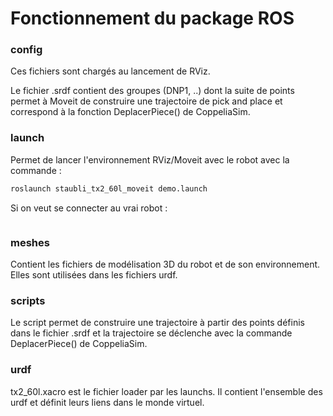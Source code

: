 # Fonctionnement du package ROS
### config
Ces fichiers sont chargés au lancement de RViz.

Le fichier .srdf contient des groupes (DNP1, ..) dont la suite de points permet à Moveit de construire une trajectoire de pick and place 
et correspond à la fonction DeplacerPiece() de CoppeliaSim.

### launch
Permet de lancer l'environnement RViz/Moveit avec le robot avec la commande :
```bash
roslaunch staubli_tx2_60l_moveit demo.launch
```

Si on veut se connecter au vrai robot :
```bash
```
### meshes
Contient les fichiers de modélisation 3D du robot et de son environnement. Elles sont utilisées dans les fichiers urdf.

### scripts
Le script permet de construire une trajectoire à partir des points définis dans le fichier .srdf et la trajectoire se déclenche avec la commande DeplacerPiece()
de CoppeliaSim.

### urdf
tx2_60l.xacro est le fichier loader par les launchs. Il contient l'ensemble des urdf et définit leurs liens dans le monde virtuel.


